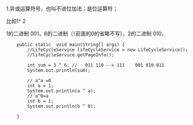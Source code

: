 
1.异或运算符号，也叫不进位加法；是位运算符；

比如1^ 2

1的二进制 001，6的二进制（（前面的0的省略不写），2的二进制 010，

```
    public static  void main(String[] args) {
        //LifeCycleService lifeCycleService = new LifeCycleService();
        //lifeCycleService.getPageInfo();

        int sum = 3 ^ 6; //   011 110 --> 111    001 010 011
        System.out.println(sum);

        // a^a =0
        int a = 1;
        System.out.println(a ^ a);
        // a^0=a
        int b = 1;
        System.out.println(b ^ 0);

    }
```
